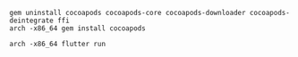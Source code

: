 

```shell
gem uninstall cocoapods cocoapods-core cocoapods-downloader cocoapods-deintegrate ffi
arch -x86_64 gem install cocoapods
```

```shell
arch -x86_64 flutter run
```


